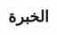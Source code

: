 ---
title: الخبرة
draft: false
experiences:
  - title: طالب
    organization:
      name: كلّية هندسة تقانة المعلوماتيّة، جامعة دمشق
      url: https://ar.wikipedia.org/wiki/%D8%AC%D8%A7%D9%85%D8%B9%D8%A9_%D8%AF%D9%85%D8%B4%D9%82
    dates: '2019 - الحاضر'
    location: سورية، دمشق
    writeup: >
      - أدرس للحصول على شهادة بكلوريوس في هندسة تقانة المعلوماتيّة (متوقع الانتهاء في 2024).

      - شاركت مع زميلين في [مسابقة DCPC 2020 (مستوى دمشق) وحصلنا على المرتبة 14](https://drive.google.com/file/d/1pRthAE883FmtHLyt2u2m2pwToYUz5Mp-/view).

      - شاركت بانفراد في [مسابقة SCPC 2020 _غير رسميّاً (مستوى سورية) وحصلت على المرتبة 52](https://drive.google.com/file/d/1pxakSs2A7sd-CAQwG46ygNf-dYI7OBA8/view).

  - title: مطوّر برمجيّات مفتوحة المصدر
    organization:
      name: LIKO-12
      url: https://github.com/LIKO-12
    dates: '2016 - 2018'
    location: (الانترنت)
    writeup: >
      اخترعت واستمرّيت بصيانة [LIKO-12](https://github.com/LIKO-12/LIKO-12) لثلاث سنين.
      والّذي هو "كومبيتر فنتزي (وهمي)" مفتوح المصدر، أو يمكن القول أنّه بيئة برمجية بمظهر ارتجاعي مناسب للتعلّم.
      مستلهم من [PICO-8](https://www.lexaloffle.com/pico-8.php)، [Commodore 64](https://en.wikipedia.org/wiki/Commodore_64) والقليل من الـ[DOS](https://en.wikipedia.org/wiki/DOS).

      - جمّع ما يقارب ~890 نجمة على منصّة [GitHub](https://github.com/) عبر السنين.

      - يدعم أنظمة الـWindows ،Linux ،_macOS_ و الـAndroid.

      - يحتوي سجل المشروع على ~2,688 تعديل (commit)، ويتألف من ~42,660 خط من الكود.

      - حصل على [~9,952 تنزيل](https://tooomm.github.io/github-release-stats/?username=LIKO-12&repository=LIKO-12) في منصة GitHub، وعلى ~11.4 **ألف** تنزيل في منصّة itch.io.

weight: 3
widget:
  handler: experience

  # Options: sm, md, lg and xl. Default is md.
  width: lg

  sidebar:
    # Options: left and right. Leave blank to hide.
    position: left
    # Options: sm, md, lg and xl. Default is md.
    scale:
  
  background:
    # Options: primary, secondary, tertiary or any valid color value. Default is primary.
    color:
    image:
    # Options: auto, cover and contain. Default is auto.
    size:
    # Options: center, top, right, bottom, left.
    position:
    # Options: fixed, local, scroll.
    attachment: 
---